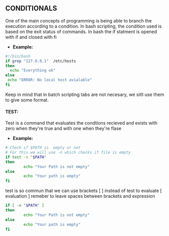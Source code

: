 ## CONDITIONALS
One of the main concepts of programming is being able to branch the execution according to a condition. In bash scripting, the condition used is based on the exit status of commands.
In bash the if statment is opened with if and closed with fi
* **Example:**
```bash 
#!/bin/bash
if grep "127.0.0.1"  /etc/hosts   
then
  echo "Everything ok"
else
 echo "ERROR: No local host avialable"
fi
```
Keep in mind that in batch scripting tabs are not necesary, we sitll use them to give some format.<br>
#### TEST:
Test is a command that evaluates the condtions recieved and exists with zero when they're true and with one when they're flase
* **Example:**
```bash
# Check if $PATH is  empty or not
# For this we will use -n which checks if file is empty 
if test -n "$PATH" 
then 
        echo "Your Path is not empty"
else
        echo "Your path is empty"
fi 
```
test is so commun that we can use brackets [  ]  instead of test to evaluate
[ evaluation ]  remeber to  leave spaces between brackets and expression
```bash
if [ -n "$PATH" ]
then 
        echo "Your Path is not empty"
else
        echo "Your path is empty"
fi 
```


